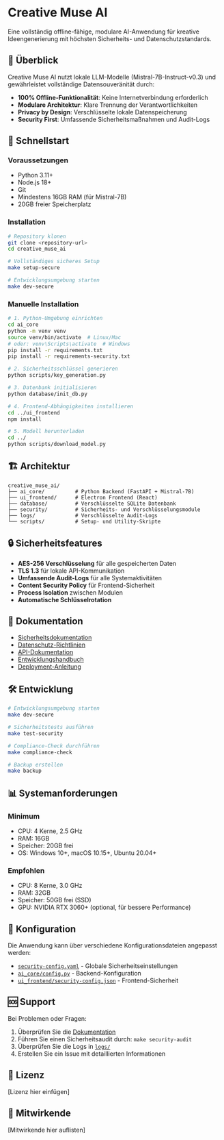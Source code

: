 # Creative Muse AI

Eine vollständig offline-fähige, modulare AI-Anwendung für kreative Ideengenerierung mit höchsten Sicherheits- und Datenschutzstandards.

## 🎯 Überblick

Creative Muse AI nutzt lokale LLM-Modelle (Mistral-7B-Instruct-v0.3) und gewährleistet vollständige Datensouveränität durch:

- **100% Offline-Funktionalität**: Keine Internetverbindung erforderlich
- **Modulare Architektur**: Klare Trennung der Verantwortlichkeiten
- **Privacy by Design**: Verschlüsselte lokale Datenspeicherung
- **Security First**: Umfassende Sicherheitsmaßnahmen und Audit-Logs

## 🚀 Schnellstart

### Voraussetzungen

- Python 3.11+
- Node.js 18+
- Git
- Mindestens 16GB RAM (für Mistral-7B)
- 20GB freier Speicherplatz

### Installation

```bash
# Repository klonen
git clone <repository-url>
cd creative_muse_ai

# Vollständiges sicheres Setup
make setup-secure

# Entwicklungsumgebung starten
make dev-secure
```

### Manuelle Installation

```bash
# 1. Python-Umgebung einrichten
cd ai_core
python -m venv venv
source venv/bin/activate  # Linux/Mac
# oder: venv\Scripts\activate  # Windows
pip install -r requirements.txt
pip install -r requirements-security.txt

# 2. Sicherheitsschlüssel generieren
python scripts/key_generation.py

# 3. Datenbank initialisieren
python database/init_db.py

# 4. Frontend-Abhängigkeiten installieren
cd ../ui_frontend
npm install

# 5. Modell herunterladen
cd ../
python scripts/download_model.py
```

## 🏗️ Architektur

```
creative_muse_ai/
├── ai_core/          # Python Backend (FastAPI + Mistral-7B)
├── ui_frontend/      # Electron Frontend (React)
├── database/         # Verschlüsselte SQLite Datenbank
├── security/         # Sicherheits- und Verschlüsselungsmodule
├── logs/             # Verschlüsselte Audit-Logs
└── scripts/          # Setup- und Utility-Skripte
```

## 🔒 Sicherheitsfeatures

- **AES-256 Verschlüsselung** für alle gespeicherten Daten
- **TLS 1.3** für lokale API-Kommunikation
- **Umfassende Audit-Logs** für alle Systemaktivitäten
- **Content Security Policy** für Frontend-Sicherheit
- **Process Isolation** zwischen Modulen
- **Automatische Schlüsselrotation**

## 📖 Dokumentation

- [Sicherheitsdokumentation](docs/SECURITY.md)
- [Datenschutz-Richtlinien](docs/PRIVACY.md)
- [API-Dokumentation](docs/API.md)
- [Entwicklungshandbuch](docs/DEVELOPMENT.md)
- [Deployment-Anleitung](docs/DEPLOYMENT.md)

## 🛠️ Entwicklung

```bash
# Entwicklungsumgebung starten
make dev-secure

# Sicherheitstests ausführen
make test-security

# Compliance-Check durchführen
make compliance-check

# Backup erstellen
make backup
```

## 📊 Systemanforderungen

### Minimum
- CPU: 4 Kerne, 2.5 GHz
- RAM: 16GB
- Speicher: 20GB frei
- OS: Windows 10+, macOS 10.15+, Ubuntu 20.04+

### Empfohlen
- CPU: 8 Kerne, 3.0 GHz
- RAM: 32GB
- Speicher: 50GB frei (SSD)
- GPU: NVIDIA RTX 3060+ (optional, für bessere Performance)

## 🔧 Konfiguration

Die Anwendung kann über verschiedene Konfigurationsdateien angepasst werden:

- [`security-config.yaml`](security-config.yaml) - Globale Sicherheitseinstellungen
- [`ai_core/config.py`](ai_core/config.py) - Backend-Konfiguration
- [`ui_frontend/security-config.json`](ui_frontend/security-config.json) - Frontend-Sicherheit

## 🆘 Support

Bei Problemen oder Fragen:

1. Überprüfen Sie die [Dokumentation](docs/)
2. Führen Sie einen Sicherheitsaudit durch: `make security-audit`
3. Überprüfen Sie die Logs in [`logs/`](logs/)
4. Erstellen Sie ein Issue mit detaillierten Informationen

## 📄 Lizenz

[Lizenz hier einfügen]

## 🙏 Mitwirkende

[Mitwirkende hier auflisten]
